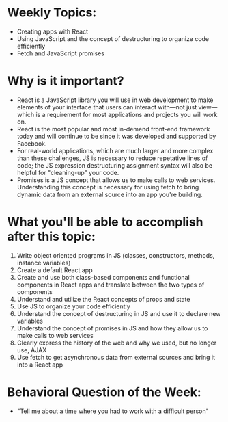 # Weekly Topics:
- Creating apps with React  
- Using JavaScript and the concept of destructuring to organize code efficiently
- Fetch and JavaScript promises

# Why is it important?
- React is a JavaScript library you will use in web development to make elements of your interface that users can interact with—not just view—which is a requirement for most applications and projects you will work on. 
- React is the most popular and most in-demend front-end framework today and will continue to be since it was developed and supported by Facebook.
- For real-world applications, which are much larger and more complex than these challenges, JS is necessary to reduce repetative lines of code; the JS expression destructuring assignment syntax will also be helpful for "cleaning-up" your code.
- Promises is a JS concept that allows us to make calls to web services. Understanding this concept is necessary for using fetch to bring dynamic data from an external source into an app you're building.  

# What you'll be able to accomplish after this topic:
1. Write object oriented programs in JS (classes, constructors, methods, instance variables) 
2. Create a default React app
3. Create and use both class-based components and functional components in React apps and translate between the two types of components
4. Understand and utilize the React concepts of props and state 
5. Use JS to organize your code efficiently 
6. Understand the concept of destructuring in JS and use it to declare new variables 
7. Understand the concept of promises in JS and how they allow us to make calls to web services
8. Clearly express the history of the web and why we used, but no longer use, AJAX
9. Use fetch to get asynchronous data from external sources and bring it into a React app

# Behavioral Question of the Week:
- "Tell me about a time where you had to work with a difficult person"
